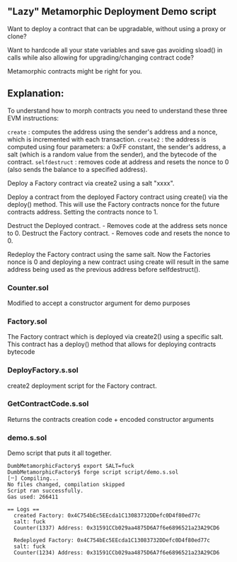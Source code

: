 ## "Lazy" Metamorphic Deployment Demo script

Want to deploy a contract that can be upgradable, without using a proxy or clone?

Want to hardcode all your state variables and save gas avoiding sload() in calls while also allowing for upgrading/changing contract code?

Metamorphic contracts might be right for you.

## Explanation: 

To understand how to morph contracts you need to understand these three EVM instructions:

```create``` : computes the address using the sender's address and a nonce, which is incremented with each transaction. 
```create2``` : the address is computed using four parameters: a 0xFF constant, the sender's address, a salt (which is a random value from the sender), and the bytecode of the contract.
```selfdestruct``` : removes code at address and resets the nonce to 0 (also sends the balance to a specified address).

Deploy a Factory contract via create2 using a salt "xxxx".

Deploy a contract from the deployed Factory contract using create() via the deploy() method. 
This will use the Factory contracts nonce for the future contracts address. Setting the contracts nonce to 1.

Destruct the Deployed contract. - Removes code at the address sets nonce to 0.
Destruct the Factory contract. - Removes code and resets the nonce to 0.

Redeploy the Factory contract using the same salt. 
Now the Factories nonce is 0 and deploying a new contract using create will result in the same address being used as the previous address before selfdestruct(). 

### Counter.sol
Modified to accept a constructor argument for demo purposes

### Factory.sol
The Factory contract which is deployed via create2() using a specific salt.
This contract has a deploy() method that allows for deploying contracts bytecode

### DeployFactory.s.sol
create2 deployment script for the Factory contract.

### GetContractCode.s.sol
Returns the contracts creation code + encoded constructor arguments

### demo.s.sol
Demo script that puts it all together. 

```
DumbMetamorphicFactory$ export SALT=fuck
DumbMetamorphicFactory$ forge script script/demo.s.sol 
[⠒] Compiling...
No files changed, compilation skipped
Script ran successfully.
Gas used: 266411

== Logs ==
  created Factory: 0x4C754bEc5EEcda1C13083732DDefc0D4f80ed77c
  salt: fuck
  Counter(1337) Address: 0x31591CCb029aa4875D6A7f6e6896521a23A29CD6
  
  Redeployed Factory: 0x4C754bEc5EEcda1C13083732DDefc0D4f80ed77c
  salt: fuck
  Counter(1234) Address: 0x31591CCb029aa4875D6A7f6e6896521a23A29CD6
```